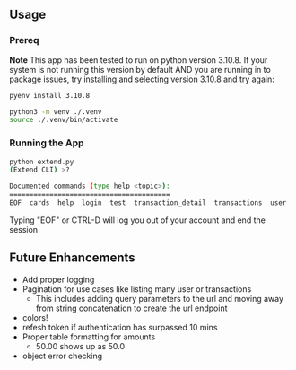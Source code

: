 ## Usage

### Prereq

**Note** This app has been tested to run on python version 3.10.8. If your system is not running this version by default AND
you are running in to package issues, try installing and selecting version 3.10.8 and try again:

```bash
pyenv install 3.10.8
```

```bash
python3 -m venv ./.venv
source ./.venv/bin/activate
```

### Running the App

```bash
python extend.py
(Extend CLI) >?

Documented commands (type help <topic>):
========================================
EOF  cards  help  login  test  transaction_detail  transactions  user
```

Typing "EOF" or CTRL-D will log you out of your account and end the session

## Future Enhancements

- Add proper logging
- Pagination for use cases like listing many user or transactions
  - This includes adding query parameters to the url and moving away from string concatenation to create the url endpoint
- colors!
- refesh token if authentication has surpassed 10 mins
- Proper table formatting for amounts
  - 50.00 shows up as 50.0
- object error checking
